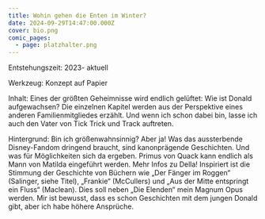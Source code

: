 ```yaml
---
title: Wohin gehen die Enten im Winter?
date: 2024-09-29T14:47:00.000Z
cover: bio.png
comic_pages:
  - page: platzhalter.png
---
```



Entstehungszeit: 2023- aktuell

Werkzeug: Konzept auf Papier

Inhalt: Eines der größten Geheimnisse wird endlich gelüftet: Wie ist Donald aufgewachsen? Die einzelnen Kapitel werden aus der Perspektive eines anderen Familienmitgliedes erzählt. Und wenn ich schon dabei bin, lasse ich auch den Vater von Tick Trick und Track auftreten.

Hintergrund: Bin ich größenwahnsinnig? Aber ja! Was das aussterbende Disney-Fandom dringend braucht, sind kanonprägende Geschichten. Und was für Möglichkeiten sich da ergeben. Primus von Quack kann endlich als Mann von Matilda eingeführt werden. Mehr Infos zu Della! Inspiriert ist die Stimmung der Geschichte von Büchern wie „Der Fänger im Roggen“ (Salinger, siehe Titel), „Frankie“ (McCullers) und „Aus der Mitte entspringt ein Fluss“ (Maclean). Dies soll neben „Die Elenden“ mein Magnum Opus werden. Mir ist bewusst, dass es schon Geschichten mit dem jungen Donald gibt, aber ich habe höhere Ansprüche.
